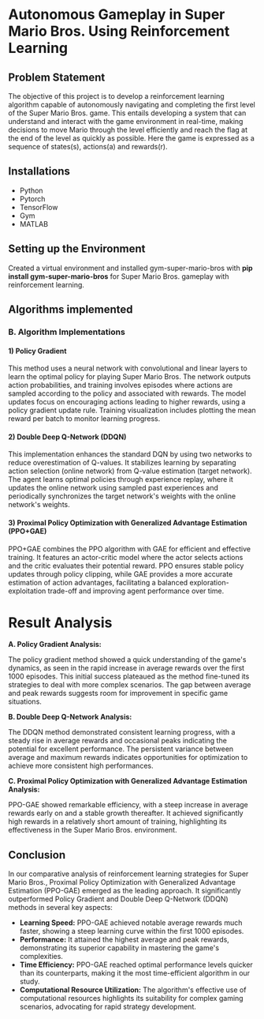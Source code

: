 # Autonomous Gameplay in Super Mario Bros. Using Reinforcement Learning



## Problem Statement 
The objective of this project is to develop a reinforcement learning algorithm capable of autonomously navigating and completing the first level of the Super Mario Bros. game. This entails developing a system that can understand and interact with the game environment in real-time, making decisions to move Mario through the level efficiently and reach the flag at the end of the level as quickly as possible. Here the  game is expressed as a sequence of states(s), actions(a) and rewards(r).


## Installations

- Python
- Pytorch
- TensorFlow
- Gym
- MATLAB


## Setting up the Environment

Created a virtual environment and installed gym-super-mario-bros with **pip install gym-super-mario-bros** for Super Mario Bros. gameplay with reinforcement learning.



## Algorithms implemented

### B. Algorithm Implementations

#### 1) Policy Gradient

This method uses a neural network with convolutional and linear layers to learn the optimal policy for playing Super Mario Bros. The network outputs action probabilities, and training involves episodes where actions are sampled according to the policy and associated with rewards. The model updates focus on encouraging actions leading to higher rewards, using a policy gradient update rule. Training visualization includes plotting the mean reward per batch to monitor learning progress.


#### 2) Double Deep Q-Network (DDQN)

This implementation enhances the standard DQN by using two networks to reduce overestimation of Q-values. It stabilizes learning by separating action selection (online network) from Q-value estimation (target network). The agent learns optimal policies through experience replay, where it updates the online network using sampled past experiences and periodically synchronizes the target network's weights with the online network's weights.


#### 3) Proximal Policy Optimization with Generalized Advantage Estimation (PPO+GAE)

PPO+GAE combines the PPO algorithm with GAE for efficient and effective training. It features an actor-critic model where the actor selects actions and the critic evaluates their potential reward. PPO ensures stable policy updates through policy clipping, while GAE provides a more accurate estimation of action advantages, facilitating a balanced exploration-exploitation trade-off and improving agent performance over time.



# Result Analysis

**A. Policy Gradient Analysis:**

The policy gradient method showed a quick understanding of the game's dynamics, as seen in the rapid increase in average rewards over the first 1000 episodes. This initial success plateaued as the method fine-tuned its strategies to deal with more complex scenarios. The gap between average and peak rewards suggests room for improvement in specific game situations.

**B. Double Deep Q-Network Analysis:**

The DDQN method demonstrated consistent learning progress, with a steady rise in average rewards and occasional peaks indicating the potential for excellent performance. The persistent variance between average and maximum rewards indicates opportunities for optimization to achieve more consistent high performances.

**C. Proximal Policy Optimization with Generalized Advantage Estimation Analysis:**

PPO-GAE showed remarkable efficiency, with a steep increase in average rewards early on and a stable growth thereafter. It achieved significantly high rewards in a relatively short amount of training, highlighting its effectiveness in the Super Mario Bros. environment.


## Conclusion

In our comparative analysis of reinforcement learning strategies for Super Mario Bros., Proximal Policy Optimization with Generalized Advantage Estimation (PPO-GAE) emerged as the leading approach. It significantly outperformed Policy Gradient and Double Deep Q-Network (DDQN) methods in several key aspects:


- **Learning Speed:** PPO-GAE achieved notable average rewards much faster, showing a steep learning curve within the first 1000 episodes.
- **Performance:** It attained the highest average and peak rewards, demonstrating its superior capability in mastering the game's complexities.
- **Time Efficiency:** PPO-GAE reached optimal performance levels quicker than its counterparts, making it the most time-efficient algorithm in our study.
- **Computational Resource Utilization:** The algorithm's effective use of computational resources highlights its suitability for complex gaming scenarios, advocating for rapid strategy development.
